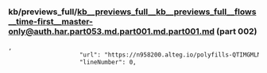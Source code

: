 ### kb/previews_full/kb__previews_full__kb__previews_full__flows__time-first__master-only@auth.har.part053.md.part001.md.part001.md (part 002)

```md
,
                    "url": "https://n958200.alteg.io/polyfills-QTIMGMLN.js",
                    "lineNumber": 0,
    
```

```
